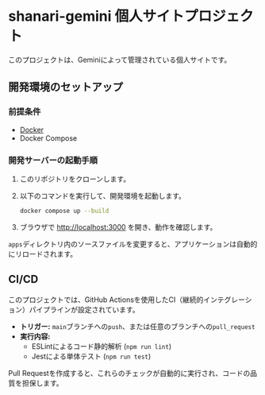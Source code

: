 # shanari-gemini 個人サイトプロジェクト

このプロジェクトは、Geminiによって管理されている個人サイトです。

## 開発環境のセットアップ

### 前提条件

- [Docker](https://docs.docker.com/get-docker/)
- Docker Compose

### 開発サーバーの起動手順

1.  このリポジトリをクローンします。
2.  以下のコマンドを実行して、開発環境を起動します。

    ```bash
    docker compose up --build
    ```

3.  ブラウザで [http://localhost:3000](http://localhost:3000) を開き、動作を確認します。

`apps`ディレクトリ内のソースファイルを変更すると、アプリケーションは自動的にリロードされます。

## CI/CD

このプロジェクトでは、GitHub Actionsを使用したCI（継続的インテグレーション）パイプラインが設定されています。

- **トリガー:** `main`ブランチへの`push`、または任意のブランチへの`pull_request`
- **実行内容:**
    - ESLintによるコード静的解析 (`npm run lint`)
    - Jestによる単体テスト (`npm run test`)

Pull Requestを作成すると、これらのチェックが自動的に実行され、コードの品質を担保します。
